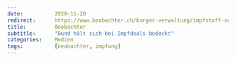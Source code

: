 ```yaml
---
date:          2020-11-20
redirect:      https://www.beobachter.ch/burger-verwaltung/impfstoff-vertrage-bleiben-geheim-bund-halt-sich-bei-impfdeals-bedeckt
title:         Beobachter
subtitle:      "Bund hält sich bei Impfdeals bedeckt"
categories:    Medien
tags:          [beobachter, impfung]
---
```

